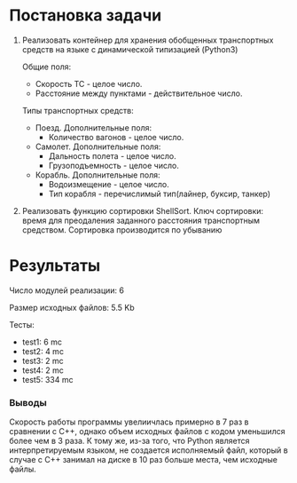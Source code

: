 # Постановка задачи

1. Реализовать контейнер для хранения обобщенных транспортных средств на языке с динамической
типизацией (Python3)

    Общие поля: 
    * Скорость ТС - целое число.
    * Расстояние между пунктами - действительное число.

    Типы транспортных средств:

    * Поезд. Дополнительные поля:
        - Количество вагонов - целое число.
    * Самолет. Дополнительные поля:
        - Дальность полета - целое число.
        - Грузоподъемность - целое число.
    * Корабль. Дополнительные поля:
        - Водоизмещение - целое число.
        - Тип корабля - перечислимый тип(лайнер, буксир, танкер)

2. Реализовать функцию сортировки ShellSort. Ключ сортировки: время для преодаления заданного 
расстояния транспортным средством. Сортировка производится по убыванию

# Результаты
Число модулей реализации: 6

Размер исходных файлов: 5.5 Kb


Тесты:
- test1: 6 mc
- test2: 4 mc
- test3: 2 mc
- test4: 2 mc
- test5: 334 mc

### Выводы

Скорость работы программы увелиичлась примерно в 7 раз в сравнении с С++, 
однако объем исходных файлов с кодом уменьшился более чем в 3 раза. К тому же,
из-за того, что Python является интерпретируемым языком, не создается
исполняемый файл, который в случае с C++ занимал на диске в 10 раз больше места,
чем исходные файлы.